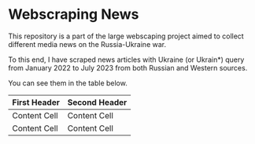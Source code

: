 # Webscraping News

This repository is a part of the large webscaping project aimed to collect different media news on the Russia-Ukraine war. 

To this end, I have scraped news articles with Ukraine (or Ukrain*) query from January 2022 to July 2023 from both Russian and Western sources. 

You can see them in the table below.

| First Header  | Second Header |
| ------------- | ------------- |
| Content Cell  | Content Cell  |
| Content Cell  | Content Cell  |
